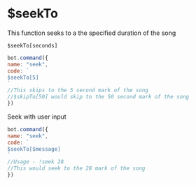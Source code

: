 # $seekTo

This function seeks to a the specified duration of the song

```text
$seekTo[seconds]
```

```javascript
bot.command({
name: "seek",
code: `
$seekTo[5]
`
//This skips to the 5 second mark of the song
//$skipTo[50] would skip to the 50 second mark of the song
})
```

Seek with user input

```javascript
bot.command({
name: "seek",
code: `
$seekTo[$message]
`
//Usage - !seek 28
//This would seek to the 28 mark of the song
})
```

